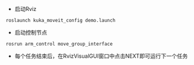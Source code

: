 - 启动Rviz
```
roslaunch kuka_moveit_config demo.launch
```
- 启动控制节点
```
rosrun arm_control move_group_interface
```
- 每个任务结束后，在RvizVisualGUI窗口中点击NEXT即可运行下一个任务
